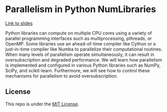 # Parallelism in Python NumLibraries

[Link to slides](https://thomasjpfan.github.io/pydata-nyc-2022-parallelism)

Python libraries can compute on multiple CPU cores using a variety of parallel programming interfaces such as multiprocessing, pthreads, or OpenMP. Some libraries use an ahead-of-time compiler like Cython or a just-in-time compiler like Numba to parallelize their computational routines. When many levels of parallelism operate simultaneously, it can result in oversubscription and degraded performance. We will learn how parallelism is implemented and configured in various Python libraries such as NumPy, SciPy, and scikit-learn. Furthermore, we will see how to control these mechanisms for parallelism to avoid oversubscription.

## License

This repo is under the [MIT License](LICENSE).
